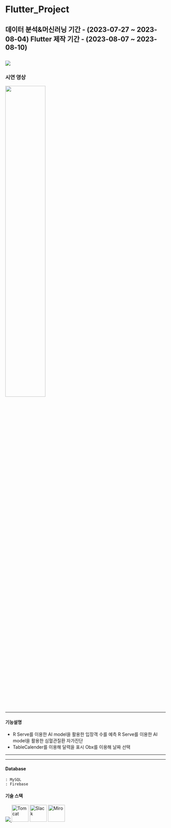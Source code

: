 # Flutter_Project
데이터 분석&머신러닝 기간 - (2023-07-27 ~ 2023-08-04)
Flutter 제작 기간 - (2023-08-07 ~ 2023-08-10)
------
<a href="https://drive.google.com/file/d/1i_EwZK_guMXqEGIbpjYdCpT7aWjCqr54/view?usp=sharing" title="PDF로 이동" rel="nofollow"><img src="https://github.com/xdragonball6/EveryThing/raw/main/2조 AI&Flutter 프로젝트.png" style="max-width: 50%;"></a>
----
### 시연 영상
<a href="https://drive.google.com/file/d/168ulijuzTolUT4khIx8XCR6t2id9CSEK/view?usp=sharing" title="영상으로 이동" rel="nofollow"><img src="https://github.com/xdragonball6/EveryThing/raw/main/Flutter project image.png" width="50%" height="50%"></a>

---

#### 기능설명

- R Serve를 이용한 AI model을 활용한 입장객 수를 예측
  R Serve를 이용한 AI model을 활용한 심혈관질환 자가진단
- TableCalender를 이용해 달력을 표시
  Obx를 이용해 날짜 선택
---
---
#### Database    
    : MySQL    
    : Firebase
#### 기술 스택
<p align="left">
  <a href="https://skillicons.dev">
    <img src="https://skillicons.dev/icons?i=git,github,eclipse,vscode,firebase,mysql,java,flutter,dart,figma" />
  </a>
    <img src="https://cdn.icon-icons.com/icons2/2415/PNG/512/tomcat_original_wordmark_logo_icon_146324.png" height="53" title="Tomcat">
    <img src="https://cdn.icon-icons.com/icons2/2699/PNG/512/slack_tile_logo_icon_168820.png" height="53" title="Slack">
    <img src="https://cdn.icon-icons.com/icons2/3913/PNG/512/miro_logo_icon_248450.png" height="53" title="Miro">
</p>
